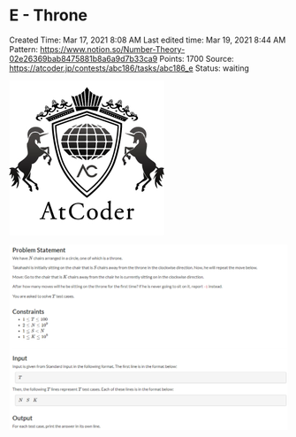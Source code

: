 # E - Throne

Created Time: Mar 17, 2021 8:08 AM
Last edited time: Mar 19, 2021 8:44 AM
Pattern: https://www.notion.so/Number-Theory-02e26369bab8475881b8a6a9d7b33ca9
Points: 1700
Source: https://atcoder.jp/contests/abc186/tasks/abc186_e
Status: waiting

![atcoder.png](problems/E%20-%20Throne%20bfdd538d3a4d4eebb21a379e41628fde/atcoder.png)

![E%20-%20Throne%20bfdd538d3a4d4eebb21a379e41628fde/Untitled.png](problems/E%20-%20Throne%20bfdd538d3a4d4eebb21a379e41628fde/Untitled.png)